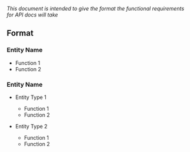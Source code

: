 *This document is intended to give the format the functional requirements for API docs will take*

## Format


### Entity Name

* Function 1
* Function 2 

### Entity Name

* Entity Type 1
	* Function 1
	* Function 2 

* Entity Type 2
	* Function 1
	* Function 2 

